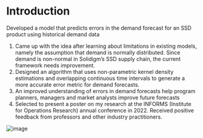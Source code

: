 # Introduction

Developed a model that predicts errors in the demand forecast for an SSD product using historical demand data<br>
1. Came up with the idea after learning about limitations in existing models, namely the assumption that demand is normally distributed. Since demand is non-normal in   Solidigm’s SSD supply chain, the current framework needs improvement.<br>
2. Designed an algorithm that uses non-parametric kernel density estimations and overlapping continuous time intervals to generate a more accurate error metric for demand forecasts. 
3. An improved understanding of errors in demand forecasts help program planners, managers and market analysts improve future forecasts
4. Selected to present a poster on my research at the INFORMS (Institute for Operations Research) annual conference in 2022. Received positive feedback from professors and other industry practitioners.<br>

![image](https://github.com/akomarla/drive_demand_forecast_analysis/assets/124313756/2325a450-a308-40a8-913c-0d80cd3ab57c)



  
  
 
